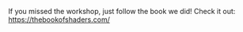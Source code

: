 If you missed the workshop, just follow the book we did!
Check it out: https://thebookofshaders.com/
